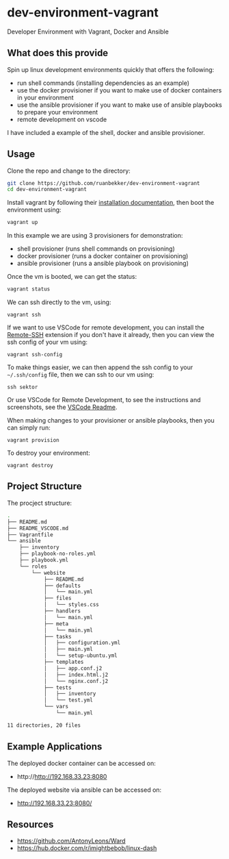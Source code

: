 # dev-environment-vagrant
Developer Environment with Vagrant, Docker and Ansible

## What does this provide

Spin up linux development environments quickly that offers the following:
- run shell commands (installing dependencies as an example)
- use the docker provisioner if you want to make use of docker containers in your environment
- use the ansible provisioner if you want to make use of ansible playbooks to prepare your environment
- remote development on vscode

I have included a example of the shell, docker and ansible provisioner.

## Usage

Clone the repo and change to the directory:

```bash
git clone https://github.com/ruanbekker/dev-environment-vagrant
cd dev-environment-vagrant
```

Install vagrant by following their [installation documentation](https://www.vagrantup.com/docs/installation), then boot the environment using:

```bash
vagrant up
```

In this example we are using 3 provisioners for demonstration:
- shell provisioner (runs shell commands on provisioning)
- docker provisioner (runs a docker container on provisioning)
- ansible provisioner (runs a ansible playbook on provisioning)

Once the vm is booted, we can get the status:

```bash
vagrant status
```

We can ssh directly to the vm, using:

```
vagrant ssh
```

If we want to use VSCode for remote development, you can install the [Remote-SSH](https://code.visualstudio.com/docs/remote/ssh) extension if you don't have it already, then you can view the ssh config of your vm using:

```
vagrant ssh-config
```

To make things easier, we can then append the ssh config to your `~/.ssh/config` file, then we can ssh to our vm using:

```
ssh sektor
```

Or use VSCode for Remote Development, to see the instructions and screenshots, see the [VSCode Readme](README_VSCODE.md).

When making changes to your provisioner or ansible playbooks, then you can simply run:

```
vagrant provision
```

To destroy your environment:

```
vagrant destroy
```

## Project Structure

The procject structure:

```bash
.
├── README.md
├── README_VSCODE.md
├── Vagrantfile
└── ansible
    ├── inventory
    ├── playbook-no-roles.yml
    ├── playbook.yml
    └── roles
        └── website
            ├── README.md
            ├── defaults
            │   └── main.yml
            ├── files
            │   └── styles.css
            ├── handlers
            │   └── main.yml
            ├── meta
            │   └── main.yml
            ├── tasks
            │   ├── configuration.yml
            │   ├── main.yml
            │   └── setup-ubuntu.yml
            ├── templates
            │   ├── app.conf.j2
            │   ├── index.html.j2
            │   └── nginx.conf.j2
            ├── tests
            │   ├── inventory
            │   └── test.yml
            └── vars
                └── main.yml

11 directories, 20 files
```

## Example Applications

The deployed docker container can be accessed on:
- http://http://192.168.33.23:8080

The deployed website via ansible can be accessed on:
- http://192.168.33.23:8080/

## Resources

- https://github.com/AntonyLeons/Ward
- https://hub.docker.com/r/imightbebob/linux-dash
